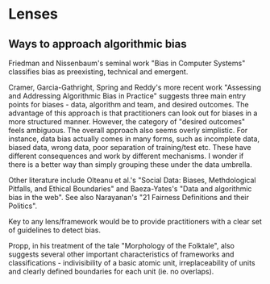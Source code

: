 # Lenses

## Ways to approach algorithmic bias

Friedman and Nissenbaum's seminal work "Bias in Computer Systems" classifies bias as preexisting, technical and emergent.

Cramer, Garcia-Gathright, Spring and Reddy's more recent work "Assessing and Addressing Algorithmic Bias in Practice" suggests three main entry points for biases - data, algorithm and team, and desired outcomes. The advantage of this approach is that practitioners can look out for biases in a more structured manner. However, the category of "desired outcomes" feels ambiguous. The overall approach also seems overly simplistic. For instance, data bias actually comes in many forms, such as incomplete data, biased data, wrong data, poor separation of training/test etc. These have different consequences and work by different mechanisms. I wonder if there is a better way than simply grouping these under the data umbrella.

Other literature include Olteanu et al.'s "Social Data: Biases, Methdological Pitfalls, and Ethical Boundaries" and Baeza-Yates's "Data and algorithmic bias in the web". See also Narayanan's "21 Fairness Definitions and their Politics".

Key to any lens/framework would be to provide practitioners with a clear set of guidelines to detect bias.

Propp, in his treatment of the tale "Morphology of the Folktale", also suggests several other important characteristics of frameworks and classifications - indivisibility of a basic atomic unit, irreplaceability of units and clearly defined boundaries for each unit (ie. no overlaps).
